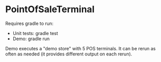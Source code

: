 # PointOfSaleTerminal

Requires gradle to run:
 * Unit tests: gradle test
 * Demo: gradle run

Demo executes a "demo store" with 5 POS terminals.
It can be rerun as often as needed (it provides different output on each rerun).